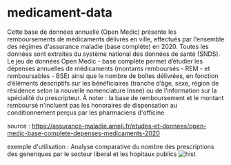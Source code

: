 # medicament-data

Cette base de données annuelle (Open Medic) présente les remboursements de médicaments délivrés en ville, effectués par l'ensemble des régimes d'assurance maladie (base complète) en 2020.
Toutes les données sont extraites du système national des données de santé (SNDS).
Le jeu de données Open Medic - base complète permet d’étudier les dépenses annuelles de médicaments (montants remboursés - REM - et remboursables - BSE) ainsi que le nombre de boîtes délivrées, en fonction d’éléments descriptifs sur les bénéficiaires (tranche d’âge, sexe, région de résidence selon la nouvelle nomenclature Insee) ou de l’information sur la spécialité du prescripteur.
À noter : la base de remboursement et le montant remboursé n'incluent pas les honoraires de dispensation au conditionnement perçus par les pharmaciens d'officine 

source : https://assurance-maladie.ameli.fr/etudes-et-donnees/open-medic-base-complete-depenses-medicaments-2020

exemple d'utilisation :
Analyse comparative du nombre des prescriptions des generiques par le secteur liberal et les hopitaux publics 
![hist](https://user-images.githubusercontent.com/73078692/135997761-3e54ebab-dbcb-43a4-ac15-44d990e6d419.PNG)
